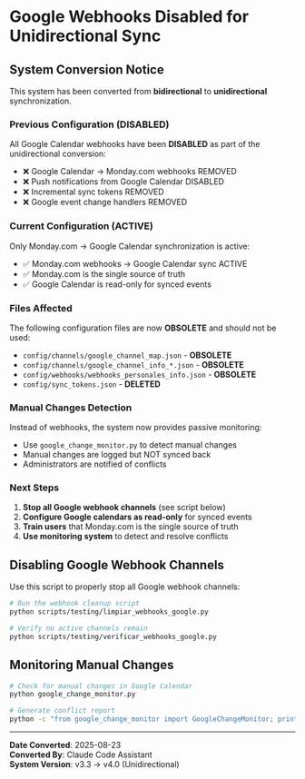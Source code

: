 # Google Webhooks Disabled for Unidirectional Sync

## System Conversion Notice

This system has been converted from **bidirectional** to **unidirectional** synchronization.

### Previous Configuration (DISABLED)

All Google Calendar webhooks have been **DISABLED** as part of the unidirectional conversion:

- ❌ Google Calendar → Monday.com webhooks REMOVED
- ❌ Push notifications from Google Calendar DISABLED  
- ❌ Incremental sync tokens REMOVED
- ❌ Google event change handlers REMOVED

### Current Configuration (ACTIVE)

Only Monday.com → Google Calendar synchronization is active:

- ✅ Monday.com webhooks → Google Calendar sync ACTIVE
- ✅ Monday.com is the single source of truth
- ✅ Google Calendar is read-only for synced events

### Files Affected

The following configuration files are now **OBSOLETE** and should not be used:

- `config/channels/google_channel_map.json` - **OBSOLETE**
- `config/channels/google_channel_info_*.json` - **OBSOLETE**  
- `config/webhooks/webhooks_personales_info.json` - **OBSOLETE**
- `config/sync_tokens.json` - **DELETED**

### Manual Changes Detection

Instead of webhooks, the system now provides passive monitoring:

- Use `google_change_monitor.py` to detect manual changes
- Manual changes are logged but NOT synced back
- Administrators are notified of conflicts

### Next Steps

1. **Stop all Google webhook channels** (see script below)
2. **Configure Google calendars as read-only** for synced events
3. **Train users** that Monday.com is the single source of truth
4. **Use monitoring system** to detect and resolve conflicts

## Disabling Google Webhook Channels

Use this script to properly stop all Google webhook channels:

```bash
# Run the webhook cleanup script
python scripts/testing/limpiar_webhooks_google.py

# Verify no active channels remain
python scripts/testing/verificar_webhooks_google.py
```

## Monitoring Manual Changes

```bash
# Check for manual changes in Google Calendar
python google_change_monitor.py

# Generate conflict report
python -c "from google_change_monitor import GoogleChangeMonitor; print(GoogleChangeMonitor().generate_conflict_report())"
```

---

**Date Converted**: 2025-08-23  
**Converted By**: Claude Code Assistant  
**System Version**: v3.3 → v4.0 (Unidirectional)